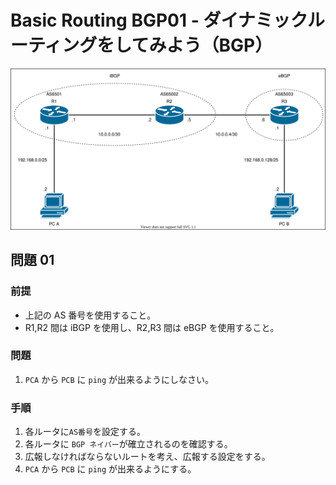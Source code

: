 # Basic Routing BGP01 - ダイナミックルーティングをしてみよう（BGP）

![](fig/basic_routing_bgp01.drawio.svg)

## 問題 01

### 前提

- 上記の AS 番号を使用すること。
- R1,R2 間は iBGP を使用し、R2,R3 間は eBGP を使用すること。

### 問題

1. `PCA` から `PCB` に `ping` が出来るようにしなさい。

### 手順

1. 各ルータに`AS番号`を設定する。
2. 各ルータに `BGP ネイバー`が確立されるのを確認する。
3. 広報しなければならないルートを考え、広報する設定をする。
4. `PCA` から `PCB` に `ping` が出来るようにする。
